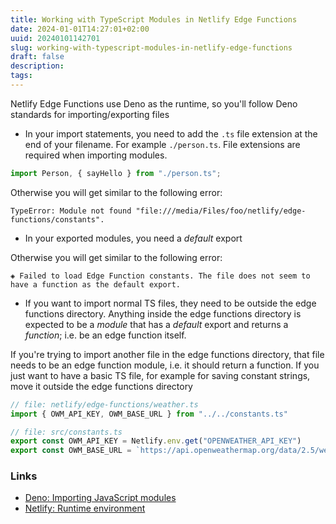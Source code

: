 ```yaml
---
title: Working with TypeScript Modules in Netlify Edge Functions
date: 2024-01-01T14:27:01+02:00
uuid: 20240101142701
slug: working-with-typescript-modules-in-netlify-edge-functions
draft: false
description: 
tags: 
---
```


Netlify Edge Functions use Deno as the runtime, so you'll follow Deno standards for importing/exporting files

- In your import statements, you need to add the `.ts` file extension at the end of your filename. For example `./person.ts`. File extensions are required when importing modules.

```ts
import Person, { sayHello } from "./person.ts";
```

Otherwise you will get similar to the following error:

```
TypeError: Module not found "file:///media/Files/foo/netlify/edge-functions/constants".
```

- In your exported modules, you need a _default_ export

Otherwise you will get similar to the following error:

```
◈ Failed to load Edge Function constants. The file does not seem to have a function as the default export.
```

- If you want to import normal TS files, they need to be outside the edge functions directory. Anything inside the edge functions directory is expected to be a _module_ that has a _default_ export and returns a _function_; i.e. be an edge function itself.

If you're trying to import another file in the edge functions directory, that file needs to be an edge function module, i.e. it should return a function. If you just want to have a basic TS file, for example for saving constant strings, move it outside the edge functions directory

```ts
// file: netlify/edge-functions/weather.ts
import { OWM_API_KEY, OWM_BASE_URL } from "../../constants.ts"
```

```ts
// file: src/constants.ts
export const OWM_API_KEY = Netlify.env.get("OPENWEATHER_API_KEY")
export const OWM_BASE_URL = `https://api.openweathermap.org/data/2.5/weather`
```


### Links
- [Deno: Importing JavaScript modules](https://docs.deno.com/runtime/manual/getting_started/first_steps#importing-javascript-modules)
- [Netlify: Runtime environment](https://docs.netlify.com/edge-functions/api/#runtime-environment)